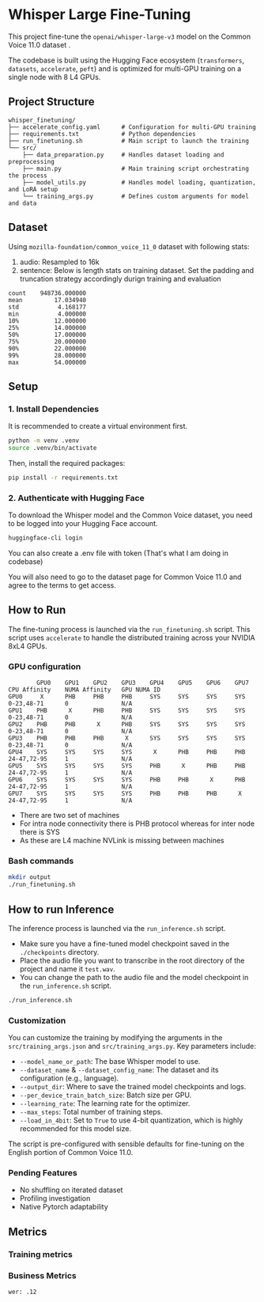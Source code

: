 # Whisper Large Fine-Tuning 

This project fine-tune the `openai/whisper-large-v3` model on the Common Voice 11.0 dataset .

The codebase is built using the Hugging Face ecosystem (`transformers`, `datasets`, `accelerate`, `peft`) and is optimized for multi-GPU training on a single node with 8 L4 GPUs.

## Project Structure

```
whisper_finetuning/
├── accelerate_config.yaml      # Configuration for multi-GPU training
├── requirements.txt            # Python dependencies
├── run_finetuning.sh           # Main script to launch the training
└── src/
    ├── data_preparation.py     # Handles dataset loading and preprocessing
    ├── main.py                 # Main training script orchestrating the process
    ├── model_utils.py          # Handles model loading, quantization, and LoRA setup
    └── training_args.py        # Defines custom arguments for model and data
```
## Dataset

Using ```mozilla-foundation/common_voice_11_0``` dataset with following stats:
1. audio: Resampled to 16k
2. sentence: Below is length stats on training dataset. Set the padding and truncation strategy accordingly durign training and evaluation 
```
count    948736.000000
mean         17.034940
std           4.168177
min           4.000000
10%          12.000000
25%          14.000000
50%          17.000000
75%          20.000000
90%          22.000000
99%          28.000000
max          54.000000

```

## Setup

### 1. Install Dependencies

It is recommended to create a virtual environment first.

```bash
python -m venv .venv
source .venv/bin/activate
```

Then, install the required packages:

```bash
pip install -r requirements.txt
```

### 2. Authenticate with Hugging Face

To download the Whisper model and the Common Voice dataset, you need to be logged into your Hugging Face account.

```bash
huggingface-cli login
```

You can also create a .env file with token (That's what I am doing in codebase)

You will also need to go to the dataset page for Common Voice 11.0 and agree to the terms to get access.

## How to Run

The fine-tuning process is launched via the `run_finetuning.sh` script. This script uses `accelerate` to handle the distributed training across your NVIDIA 8xL4 GPUs.

### GPU configuration

```
        GPU0    GPU1    GPU2    GPU3    GPU4    GPU5    GPU6    GPU7    CPU Affinity    NUMA Affinity   GPU NUMA ID
GPU0     X      PHB     PHB     PHB     SYS     SYS     SYS     SYS     0-23,48-71      0               N/A
GPU1    PHB      X      PHB     PHB     SYS     SYS     SYS     SYS     0-23,48-71      0               N/A
GPU2    PHB     PHB      X      PHB     SYS     SYS     SYS     SYS     0-23,48-71      0               N/A
GPU3    PHB     PHB     PHB      X      SYS     SYS     SYS     SYS     0-23,48-71      0               N/A
GPU4    SYS     SYS     SYS     SYS      X      PHB     PHB     PHB     24-47,72-95     1               N/A
GPU5    SYS     SYS     SYS     SYS     PHB      X      PHB     PHB     24-47,72-95     1               N/A
GPU6    SYS     SYS     SYS     SYS     PHB     PHB      X      PHB     24-47,72-95     1               N/A
GPU7    SYS     SYS     SYS     SYS     PHB     PHB     PHB      X      24-47,72-95     1               N/A

```
- There are two set of machines 
- For intra node connectivity there is PHB protocol whereas for inter node there is SYS
- As these are L4 machine NVLink is missing between machines 

### Bash commands
```bash
mkdir output
./run_finetuning.sh
```

## How to run Inference
The inference process is launched via the `run_inference.sh` script. 
- Make sure you have a fine-tuned model checkpoint saved in the `./checkpoints` directory.
- Place the audio file you want to transcribe in the root directory of the project and name it `test.wav`.
- You can change the path to the audio file and the model checkpoint in the `run_inference.sh` script.

```bash
./run_inference.sh
```

### Customization

You can customize the training by modifying the arguments in the `src/training_args.json` and `src/training_args.py`. Key parameters include:
- `--model_name_or_path`: The base Whisper model to use.
- `--dataset_name` & `--dataset_config_name`: The dataset and its configuration (e.g., language).
- `--output_dir`: Where to save the trained model checkpoints and logs.
- `--per_device_train_batch_size`: Batch size per GPU.
- `--learning_rate`: The learning rate for the optimizer.
- `--max_steps`: Total number of training steps.
- `--load_in_4bit`: Set to `True` to use 4-bit quantization, which is highly recommended for this model size.

The script is pre-configured with sensible defaults for fine-tuning on the English portion of Common Voice 11.0.


### Pending Features
- No shuffling on iterated dataset
- Profiling investigation
- Native Pytorch adaptability

## Metrics

### Training metrics


### Business Metrics
```
wer: .12
```
